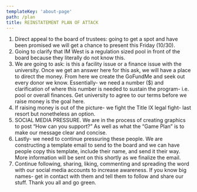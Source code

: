 ```yaml
---
templateKey: 'about-page'
path: /plan
title: REINSTATEMENT PLAN OF ATTACK
---
```


1. Direct appeal to the board of trustees: going to get a spot and have been promised we will get a chance to present this Friday (10/30).
2. Going to clarify that IM West is a regulation sized pool in front of the board because they literally do not know this.
3. We are going to ask: is this a facility issue or a finance issue with the university. Once we get an answer here for this ask, we will have a place to direct the money. From here we create the GoFundMe and seek out every donor we know. Essentially- we need a number ($) and clarification of where this number is needed to sustain the program- i.e. pool or overall finances. Get university to agree to our terms before we raise money is the goal here.  
4. If raising money is out of the picture- we fight the Title IX legal fight- last resort but nonetheless an option. 
5. SOCIAL MEDIA PRESSURE. We are in the process of creating graphics to post “How can you support?” As well as what the “Game Plan” is to make our message clear and concise.
6. Lastly- we need to continue pressuring these people. We are constructing a template email to send to the board and we can have people copy this template, include their name, and send it their way. More information will be sent on this shortly as we finalize the email.
7. Continue following, sharing, liking, commenting and spreading the word with our social media accounts to increase awareness. If you know big names- get in contact with them and tell them to follow and share our stuff. Thank you all and go green. 